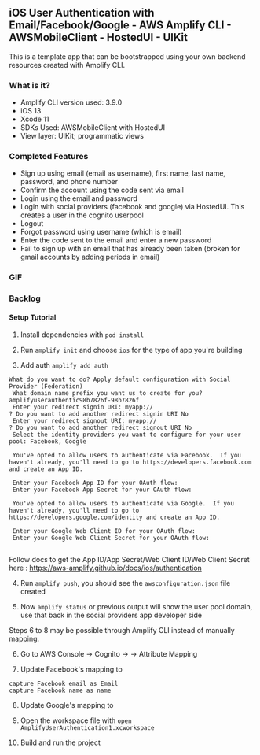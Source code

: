 
## iOS User Authentication with Email/Facebook/Google - AWS Amplify CLI - AWSMobileClient - HostedUI - UIKit

This is a template app that can be bootstrapped using your own backend resources created with Amplify CLI.

### What is it?
- Amplify CLI version used: 3.9.0
- iOS 13
- Xcode 11
- SDKs Used: AWSMobileClient with HostedUI
- View layer: UIKit; programmatic views

### Completed Features
- Sign up using email (email as username), first name, last name, password, and phone number 
- Confirm the account using the code sent via email 
- Login using the email and password 
- Login with social providers (facebook and google) via HostedUI. This creates a user in the cognito userpool
- Logout 
- Forgot password using username (which is email) 
- Enter the code sent to the email and enter a new password 
- Fail to sign up with an email that has already been taken (broken for gmail accounts by adding periods in email) 

### GIF

### Backlog

#### Setup Tutorial

1. Install dependencies with `pod install`

2. Run `amplify init` and choose `ios` for the type of app you're building

3. Add auth `amplify add auth`

```
What do you want to do? Apply default configuration with Social Provider (Federation)
 What domain name prefix you want us to create for you? amplifyuserauthentic98b7826f-98b7826f
 Enter your redirect signin URI: myapp://
? Do you want to add another redirect signin URI No
 Enter your redirect signout URI: myapp://
? Do you want to add another redirect signout URI No
 Select the identity providers you want to configure for your user pool: Facebook, Google
 
 You've opted to allow users to authenticate via Facebook.  If you haven't already, you'll need to go to https://developers.facebook.com and create an App ID. 
 
 Enter your Facebook App ID for your OAuth flow:  
 Enter your Facebook App Secret for your OAuth flow:  
  
 You've opted to allow users to authenticate via Google.  If you haven't already, you'll need to go to https://developers.google.com/identity and create an App ID. 
 
 Enter your Google Web Client ID for your OAuth flow:  
 Enter your Google Web Client Secret for your OAuth flow:  
 
```
Follow docs to get the App ID/App Secret/Web Client ID/Web Client Secret here : https://aws-amplify.github.io/docs/ios/authentication

4. Run `amplify push`, you should see the `awsconfiguration.json` file created

5. Now `amplify status` or previous output will show the user pool domain, use that back in the social providers app developer side


Steps 6 to 8 may be possible through Amplify CLI instead of manually mapping.

6. Go to AWS Console -> Cognito -> <your user pool> -> Attribute Mapping

7. Update Facebook's mapping to 

```
capture Facebook email as Email
capture Facebook name as name

```

8. Update Google's mapping to

5. Open the workspace file with `open AmplifyUserAuthentication1.xcworkspace`

6. Build and run the project

